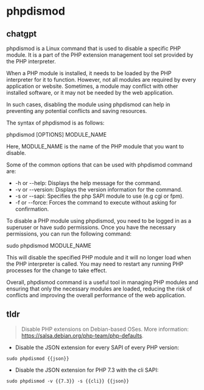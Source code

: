 # phpdismod 
## chatgpt 
phpdismod is a Linux command that is used to disable a specific PHP module. It is a part of the PHP extension management tool set provided by the PHP interpreter. 

When a PHP module is installed, it needs to be loaded by the PHP interpreter for it to function. However, not all modules are required by every application or website. Sometimes, a module may conflict with other installed software, or it may not be needed by the web application. 

In such cases, disabling the module using phpdismod can help in preventing any potential conflicts and saving resources. 

The syntax of phpdismod is as follows:

phpdismod [OPTIONS] MODULE_NAME

Here, MODULE_NAME is the name of the PHP module that you want to disable. 

Some of the common options that can be used with phpdismod command are:

- -h or --help: Displays the help message for the command.
- -v or --version: Displays the version information for the command.
- -s or --sapi: Specifies the php SAPI module to use (e.g cgi or fpm).
- -f or --force: Forces the command to execute without asking for confirmation.

To disable a PHP module using phpdismod, you need to be logged in as a superuser or have sudo permissions. Once you have the necessary permissions, you can run the following command:

sudo phpdismod MODULE_NAME

This will disable the specified PHP module and it will no longer load when the PHP interpreter is called. You may need to restart any running PHP processes for the change to take effect. 

Overall, phpdismod command is a useful tool in managing PHP modules and ensuring that only the necessary modules are loaded, reducing the risk of conflicts and improving the overall performance of the web application. 

## tldr 
 
> Disable PHP extensions on Debian-based OSes.
> More information: <https://salsa.debian.org/php-team/php-defaults>.

- Disable the JSON extension for every SAPI of every PHP version:

`sudo phpdismod {{json}}`

- Disable the JSON extension for PHP 7.3 with the cli SAPI:

`sudo phpdismod -v {{7.3}} -s {{cli}} {{json}}`
